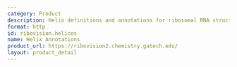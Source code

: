 ```yaml
---
category: Product
description: Helix definitions and annotations for ribosomal RNA structures
format: http
id: ribovision.helices
name: Helix Annotations
product_url: https://ribovision2.chemistry.gatech.edu/
layout: product_detail
---
```

